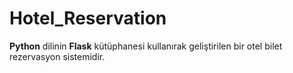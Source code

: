 # Hotel_Reservation

__Python__ dilinin __Flask__ kütüphanesi kullanırak geliştirilen bir otel bilet rezervasyon sistemidir.
